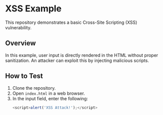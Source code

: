 # XSS Example

This repository demonstrates a basic Cross-Site Scripting (XSS) vulnerability.

## Overview

In this example, user input is directly rendered in the HTML without proper sanitization. An attacker can exploit this by injecting malicious scripts.

## How to Test

1. Clone the repository.
2. Open `index.html` in a web browser.
3. In the input field, enter the following:
   ```javascript
   <script>alert('XSS Attack!');</script>

